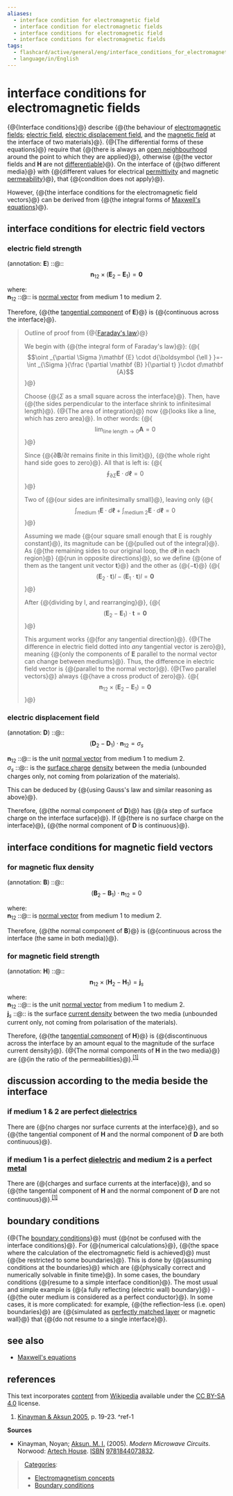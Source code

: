 ```yaml
---
aliases:
  - interface condition for electromagnetic field
  - interface condition for electromagnetic fields
  - interface conditions for electromagnetic field
  - interface conditions for electromagnetic fields
tags:
  - flashcard/active/general/eng/interface_conditions_for_electromagnetic_fields
  - language/in/English
---
```


# interface conditions for electromagnetic fields

<!-- | [papers](https://www.google.com/search?&q=%22Interface+conditions+for+electromagnetic+fields%22&tbs=bkt:s&tbm=bks) __·__ [books](https://www.google.com/search?tbs=bks:1&q=%22Interface+conditions+for+electromagnetic+fields%22+-wikipedia) __·__ [scholar](https://scholar.google.com/scholar?q=%22Interface+conditions+for+electromagnetic+fields%22) __·__ [JSTOR](https://www.jstor.org/action/doBasicSearch?Query=%22Interface+conditions+for+electromagnetic+fields%22&acc=on&wc=on) _\(September 2023\)__\([Learn how and when to remove this message](https://en.wikipedia.org/wiki/Help:Maintenance%20template%20removal)\)_ | -->

{@{Interface conditions}@} describe {@{the behaviour of [electromagnetic fields](electromagnetic%20fields.md); [electric field](electric%20field.md), [electric displacement field](electric%20displacement%20field.md), and the [magnetic field](magnetic%20field.md) at the interface of two materials}@}. {@{The differential forms of these equations}@} require that {@{there is always an [open neighbourhood](open%20neighbourhood.md#open%20neighbourhood) around the point to which they are applied}@}, otherwise {@{the vector fields and __H__ are not [differentiable](differentiable%20function.md)}@}. <!-- In other words, the medium must be continuous\[no need to be continuous\]\[This paragraph need to be revised, the wrong concept of "continuous" need to be corrected\]. --> On the interface of {@{two different media}@} with {@{different values for electrical [permittivity](permittivity.md) and magnetic [permeability](permeability%20(electromagnetism).md)}@}, that {@{condition does not apply}@}. <!--SR:!2025-07-15,14,298!2025-07-16,15,298!2025-07-17,16,298!2025-07-15,14,298!2025-07-17,16,298!2025-07-15,14,298!2025-07-15,14,298!2025-07-15,14,298-->

However, {@{the interface conditions for the electromagnetic field vectors}@} can be derived from {@{the integral forms of [Maxwell's equations](Maxwell's%20equations.md)}@}. <!--SR:!2025-07-15,14,298!2025-07-15,14,298-->

## interface conditions for electric field vectors

### electric field strength

\(annotation: $\mathbf E$\) ::@:: $$\mathbf {n} _{12}\times (\mathbf {E} _{2}-\mathbf {E} _{1})=\mathbf {0}$$ <!--SR:!2025-07-17,16,298!2025-07-15,14,298-->

where: <br/>
$\mathbf {n} _{12}$ <!-- flashcard ID: 89355df4-5adb-4753-a348-713d05c62a3b -->::@:: is [normal vector](normal%20vector.md) from medium 1 to medium 2. <!--SR:!2025-07-17,16,318!2025-07-11,11,298-->

Therefore, {@{the [tangential component](tangential%20component.md) of __E__}@} is {@{continuous across the interface}@}. <!--SR:!2025-07-17,16,298!2025-07-16,15,298-->

> Outline of proof from {@{[Faraday's law](Faraday's%20law%20of%20induction.md)}@}
>
> We begin with {@{the integral form of Faraday's law}@}: {@{$$\oint _{\partial \Sigma }\mathbf {E} \cdot d{\boldsymbol {\ell } }=-\int _{\Sigma }{\frac {\partial \mathbf {B} }{\partial t} }\cdot d\mathbf {A}$$}@}
>
> Choose {@{$\Sigma$ as a small square across the interface}@}. Then, have {@{the sides perpendicular to the interface shrink to infinitesimal length}@}. {@{The area of integration}@} now {@{looks like a line, which has zero area}@}. In other words: {@{$$\lim _{\text{line length}\to 0}\mathbf {A} =0$$}@}
>
> Since {@{$\partial \mathbf {B} /\partial t$ remains finite in this limit}@}, {@{the whole right hand side goes to zero}@}. All that is left is: {@{$$\oint _{\partial \Sigma }\mathbf {E} \cdot d{\boldsymbol {\ell } }=0$$}@}
>
> Two of {@{our sides are infinitesimally small}@}, leaving only {@{$$\int _{\text{medium 1} }\mathbf {E} \cdot d{\boldsymbol {\ell } }+\int _{\text{medium 2} }\mathbf {E} \cdot d{\boldsymbol {\ell } }=0$$}@}
>
> Assuming we made {@{our square small enough that E is roughly constant}@}, its magnitude can be {@{pulled out of the integral}@}. As {@{the remaining sides to our original loop, the $d{\boldsymbol {\ell } }$ in each region}@} {@{run in opposite directions}@}, so we define {@{one of them as the tangent unit vector ${\boldsymbol {t} }$}@} and the other as {@{$-{\boldsymbol {t} }$}@} {@{$$(\mathbf {E} _{2}\cdot {\boldsymbol {t} })l-(\mathbf {E} _{1}\cdot {\boldsymbol {t} })l=\mathbf {0}$$}@}
>
> After {@{dividing by l, and rearranging}@}, {@{$$(\mathbf {E} _{2}-\mathbf {E} _{1})\cdot {\boldsymbol {t} }=\mathbf {0}$$}@}
>
> This argument works {@{for any tangential direction}@}. {@{The difference in electric field dotted into _any_ tangential vector is zero}@}, meaning {@{only the components of $\mathbf {E}$ parallel to the normal vector can change between mediums}@}. Thus, the difference in electric field vector is {@{parallel to the normal vector}@}. {@{Two parallel vectors}@} always {@{have a cross product of zero}@}. {@{$$\mathbf {n} _{12}\times (\mathbf {E} _{2}-\mathbf {E} _{1})=\mathbf {0}$$}@} <!--SR:!2025-07-15,14,298!2025-07-17,16,298!2025-07-16,15,298!2025-07-16,15,298!2025-07-16,15,298!2025-07-16,15,298!2025-07-15,14,298!2025-07-17,16,298!2025-07-15,14,298!2025-07-16,15,298!2025-07-15,14,298!2025-07-16,15,298!2025-07-15,14,298!2025-07-17,16,298!2025-07-15,14,298!2025-07-16,15,298!2025-07-16,15,298!2025-07-15,14,298!2025-07-16,15,298!2025-07-16,15,298!2025-07-15,14,298!2025-07-16,15,298!2025-07-15,14,290!2025-07-16,15,298!2025-07-17,16,298!2025-07-16,15,298!2025-07-15,14,298!2025-07-17,16,298!2025-07-17,16,298-->

### electric displacement field

\(annotation: $\mathbf D$\) ::@:: $$(\mathbf {D} _{2}-\mathbf {D} _{1})\cdot \mathbf {n} _{12}=\sigma _{s}$$ <!--SR:!2025-07-16,15,298!2025-07-15,14,298-->

$\mathbf {n} _{12}$ ::@:: is the unit [normal vector](normal%20vector.md) from medium 1 to medium 2. <br/> <!--SR:!2025-07-17,16,318!2025-07-17,16,318-->
$\sigma _{s}$ ::@:: is the [surface charge](surface%20charge.md) [density](charge%20density.md) between the media \(unbounded charges only, not coming from polarization of the materials\). <!--SR:!2025-07-17,16,298!2025-07-17,16,298-->

This can be deduced by {@{using Gauss's law and similar reasoning as above}@}. <!--SR:!2025-07-17,16,298-->

Therefore, {@{the normal component of __D__}@} has {@{a step of surface charge on the interface surface}@}. If {@{there is no surface charge on the interface}@}, {@{the normal component of __D__ is continuous}@}. <!--SR:!2025-07-17,16,298!2025-07-16,15,298!2025-07-16,15,298!2025-07-16,15,298-->

## interface conditions for magnetic field vectors

### for magnetic flux density

\(annotation: $\mathbf B$\) ::@:: $$(\mathbf {B} _{2}-\mathbf {B} _{1})\cdot \mathbf {n} _{12}=0$$ <!--SR:!2025-07-17,16,298!2025-07-15,14,290-->

where: <br/>
$\mathbf {n} _{12}$ <!-- flashcard ID: 60a2ea19-b133-459c-889e-e4e159632daa -->::@:: is [normal vector](normal%20vector.md) from medium 1 to medium 2. <!--SR:!2025-07-17,16,318!2025-07-17,16,318-->

Therefore, {@{the normal component of __B__}@} is {@{continuous across the interface \(the same in both media\)}@}. <!--SR:!2025-07-15,14,298!2025-07-17,16,298-->

### for magnetic field strength

\(annotation: $\mathbf H$\) ::@:: $$\mathbf {n} _{12}\times (\mathbf {H} _{2}-\mathbf {H} _{1})=\mathbf {j} _{s}$$ <!--SR:!2025-07-15,14,298!2025-07-16,15,298-->

where: <br/>
$\mathbf {n} _{12}$ <!-- flashcard ID: 88bd7276-524c-48b2-b4d0-224cd3b21e56 -->::@:: is the unit [normal vector](normal%20vector.md) from medium 1 to medium 2. <br/> <!--SR:!2025-07-17,16,318!2025-07-17,16,318-->
$\mathbf {j} _{s}$ ::@:: is the surface [current density](current%20density.md) between the two media \(unbounded current only, not coming from polarisation of the materials\). <!--SR:!2025-07-17,16,290!2025-07-16,15,298-->

Therefore, {@{the [tangential component](tangential%20component.md) of __H__}@} is {@{discontinuous across the interface by an amount equal to the magnitude of the surface current density}@}. {@{The normal components of __H__ in the two media}@} are {@{in the ratio of the permeabilities}@}.<sup>[\[1\]](#^ref-1)</sup> <!--SR:!2025-07-15,14,298!2025-07-16,15,298!2025-07-17,16,298!2025-07-15,14,298-->

## discussion according to the media beside the interface

### if medium 1 & 2 are perfect [dielectrics](dielectrics.md)

There are {@{no charges nor surface currents at the interface}@}, and so {@{the tangential component of __H__ and the normal component of __D__ are both continuous}@}. <!--SR:!2025-07-15,14,298!2025-07-16,15,298-->

### if medium 1 is a perfect [dielectric](dielectric.md) and medium 2 is a perfect [metal](metal.md)

There are {@{charges and surface currents at the interface}@}, and so {@{the tangential component of __H__ and the normal component of __D__ are not continuous}@}.<sup>[\[1\]](#^ref-1)</sup> <!--SR:!2025-07-17,16,298!2025-07-16,15,298-->

## boundary conditions

{@{The [boundary conditions](boundary%20conditions.md)}@} must {@{not be confused with the interface conditions}@}. For {@{numerical calculations}@}, {@{the space where the calculation of the electromagnetic field is achieved}@} must {@{be restricted to some boundaries}@}. This is done by {@{assuming conditions at the boundaries}@} which are {@{physically correct and numerically solvable in finite time}@}. In some cases, the boundary conditions {@{resume to a simple interface condition}@}. The most usual and simple example is {@{a fully reflecting \(electric wall\) boundary}@} - {@{the outer medium is considered as a perfect conductor}@}. In some cases, it is more complicated: for example, {@{the reflection-less \(i.e. open\) boundaries}@} are {@{simulated as [perfectly matched layer](perfectly%20matched%20layer.md) or magnetic wall}@} that {@{do not resume to a single interface}@}. <!--SR:!2025-07-15,14,298!2025-07-15,14,298!2025-07-17,16,298!2025-07-16,15,298!2025-07-16,15,290!2025-07-16,15,298!2025-07-15,14,298!2025-07-16,15,298!2025-07-15,14,298!2025-07-15,14,298!2025-07-17,16,290!2025-07-17,16,298!2025-07-16,15,298-->

## see also

- [Maxwell's equations](Maxwell's%20equations.md)

## references

This text incorporates [content](https://en.wikipedia.org/wiki/interface_conditions_for_electromagnetic_fields) from [Wikipedia](Wikipedia.md) available under the [CC BY-SA 4.0](https://creativecommons.org/licenses/by-sa/4.0/) license.

1. [Kinayman & Aksun 2005](#CITEREFKinaymanAksun2005), p. 19-23. <a id="^ref-1"></a>^ref-1

<!-- markdownlint-disable-next-line MD036 -->
__Sources__

- <a id="CITEREFKinaymanAksun2005"></a> Kinayman, Noyan; [Aksun, M. I.](İrşadi%20Aksun.md) \(2005\). _Modern Microwave Circuits_. Norwood: [Artech House](Artech%20House.md). [ISBN](ISBN%20(identifier).md) [9781844073832](https://en.wikipedia.org/wiki/Special:BookSources/9781844073832).

> [Categories](https://en.wikipedia.org/wiki/Help:Category):
>
> - [Electromagnetism concepts](https://en.wikipedia.org/wiki/Category:Electromagnetism%20concepts)
> - [Boundary conditions](https://en.wikipedia.org/wiki/Category:Boundary%20conditions)
